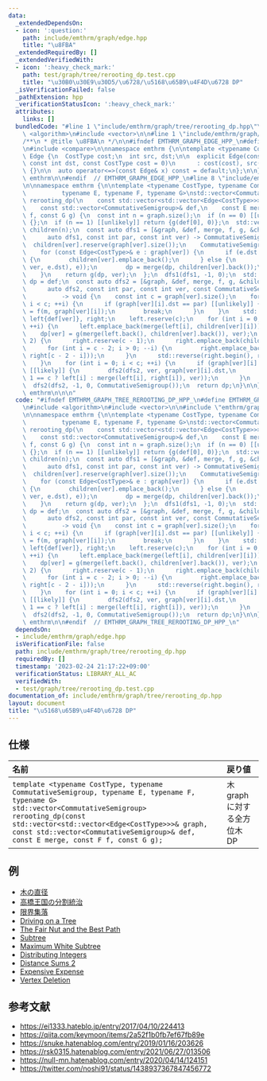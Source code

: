 ```yaml
---
data:
  _extendedDependsOn:
  - icon: ':question:'
    path: include/emthrm/graph/edge.hpp
    title: "\u8FBA"
  _extendedRequiredBy: []
  _extendedVerifiedWith:
  - icon: ':heavy_check_mark:'
    path: test/graph/tree/rerooting_dp.test.cpp
    title: "\u30B0\u30E9\u30D5/\u6728/\u5168\u65B9\u4F4D\u6728 DP"
  _isVerificationFailed: false
  _pathExtension: hpp
  _verificationStatusIcon: ':heavy_check_mark:'
  attributes:
    links: []
  bundledCode: "#line 1 \"include/emthrm/graph/tree/rerooting_dp.hpp\"\n\n\n\n#include\
    \ <algorithm>\n#include <vector>\n\n#line 1 \"include/emthrm/graph/edge.hpp\"\n\
    /**\n * @title \u8FBA\n */\n\n#ifndef EMTHRM_GRAPH_EDGE_HPP_\n#define EMTHRM_GRAPH_EDGE_HPP_\n\
    \n#include <compare>\n\nnamespace emthrm {\n\ntemplate <typename CostType>\nstruct\
    \ Edge {\n  CostType cost;\n  int src, dst;\n\n  explicit Edge(const int src,\
    \ const int dst, const CostType cost = 0)\n      : cost(cost), src(src), dst(dst)\
    \ {}\n\n  auto operator<=>(const Edge& x) const = default;\n};\n\n}  // namespace\
    \ emthrm\n\n#endif  // EMTHRM_GRAPH_EDGE_HPP_\n#line 8 \"include/emthrm/graph/tree/rerooting_dp.hpp\"\
    \n\nnamespace emthrm {\n\ntemplate <typename CostType, typename CommutativeSemigroup,\n\
    \          typename E, typename F, typename G>\nstd::vector<CommutativeSemigroup>\
    \ rerooting_dp(\n    const std::vector<std::vector<Edge<CostType>>>& graph,\n\
    \    const std::vector<CommutativeSemigroup>& def,\n    const E merge, const F\
    \ f, const G g) {\n  const int n = graph.size();\n  if (n == 0) [[unlikely]] return\
    \ {};\n  if (n == 1) [[unlikely]] return {g(def[0], 0)};\n  std::vector<std::vector<CommutativeSemigroup>>\
    \ children(n);\n  const auto dfs1 = [&graph, &def, merge, f, g, &children](\n\
    \      auto dfs1, const int par, const int ver) -> CommutativeSemigroup {\n  \
    \  children[ver].reserve(graph[ver].size());\n    CommutativeSemigroup dp = def[ver];\n\
    \    for (const Edge<CostType>& e : graph[ver]) {\n      if (e.dst == par) [[unlikely]]\
    \ {\n        children[ver].emplace_back();\n      } else {\n        children[ver].emplace_back(f(dfs1(dfs1,\
    \ ver, e.dst), e));\n        dp = merge(dp, children[ver].back());\n      }\n\
    \    }\n    return g(dp, ver);\n  };\n  dfs1(dfs1, -1, 0);\n  std::vector<CommutativeSemigroup>\
    \ dp = def;\n  const auto dfs2 = [&graph, &def, merge, f, g, &children, &dp](\n\
    \      auto dfs2, const int par, const int ver, const CommutativeSemigroup& m)\n\
    \          -> void {\n    const int c = graph[ver].size();\n    for (int i = 0;\
    \ i < c; ++i) {\n      if (graph[ver][i].dst == par) [[unlikely]] {\n        children[ver][i]\
    \ = f(m, graph[ver][i]);\n        break;\n      }\n    }\n    std::vector<CommutativeSemigroup>\
    \ left{def[ver]}, right;\n    left.reserve(c);\n    for (int i = 0; i < c - 1;\
    \ ++i) {\n      left.emplace_back(merge(left[i], children[ver][i]));\n    }\n\
    \    dp[ver] = g(merge(left.back(), children[ver].back()), ver);\n    if (c >=\
    \ 2) {\n      right.reserve(c - 1);\n      right.emplace_back(children[ver].back());\n\
    \      for (int i = c - 2; i > 0; --i) {\n        right.emplace_back(merge(children[ver][i],\
    \ right[c - 2 - i]));\n      }\n      std::reverse(right.begin(), right.end());\n\
    \    }\n    for (int i = 0; i < c; ++i) {\n      if (graph[ver][i].dst != par)\
    \ [[likely]] {\n        dfs2(dfs2, ver, graph[ver][i].dst,\n             g(i +\
    \ 1 == c ? left[i] : merge(left[i], right[i]), ver));\n      }\n    }\n  };\n\
    \  dfs2(dfs2, -1, 0, CommutativeSemigroup());\n  return dp;\n}\n\n}  // namespace\
    \ emthrm\n\n\n"
  code: "#ifndef EMTHRM_GRAPH_TREE_REROOTING_DP_HPP_\n#define EMTHRM_GRAPH_TREE_REROOTING_DP_HPP_\n\
    \n#include <algorithm>\n#include <vector>\n\n#include \"emthrm/graph/edge.hpp\"\
    \n\nnamespace emthrm {\n\ntemplate <typename CostType, typename CommutativeSemigroup,\n\
    \          typename E, typename F, typename G>\nstd::vector<CommutativeSemigroup>\
    \ rerooting_dp(\n    const std::vector<std::vector<Edge<CostType>>>& graph,\n\
    \    const std::vector<CommutativeSemigroup>& def,\n    const E merge, const F\
    \ f, const G g) {\n  const int n = graph.size();\n  if (n == 0) [[unlikely]] return\
    \ {};\n  if (n == 1) [[unlikely]] return {g(def[0], 0)};\n  std::vector<std::vector<CommutativeSemigroup>>\
    \ children(n);\n  const auto dfs1 = [&graph, &def, merge, f, g, &children](\n\
    \      auto dfs1, const int par, const int ver) -> CommutativeSemigroup {\n  \
    \  children[ver].reserve(graph[ver].size());\n    CommutativeSemigroup dp = def[ver];\n\
    \    for (const Edge<CostType>& e : graph[ver]) {\n      if (e.dst == par) [[unlikely]]\
    \ {\n        children[ver].emplace_back();\n      } else {\n        children[ver].emplace_back(f(dfs1(dfs1,\
    \ ver, e.dst), e));\n        dp = merge(dp, children[ver].back());\n      }\n\
    \    }\n    return g(dp, ver);\n  };\n  dfs1(dfs1, -1, 0);\n  std::vector<CommutativeSemigroup>\
    \ dp = def;\n  const auto dfs2 = [&graph, &def, merge, f, g, &children, &dp](\n\
    \      auto dfs2, const int par, const int ver, const CommutativeSemigroup& m)\n\
    \          -> void {\n    const int c = graph[ver].size();\n    for (int i = 0;\
    \ i < c; ++i) {\n      if (graph[ver][i].dst == par) [[unlikely]] {\n        children[ver][i]\
    \ = f(m, graph[ver][i]);\n        break;\n      }\n    }\n    std::vector<CommutativeSemigroup>\
    \ left{def[ver]}, right;\n    left.reserve(c);\n    for (int i = 0; i < c - 1;\
    \ ++i) {\n      left.emplace_back(merge(left[i], children[ver][i]));\n    }\n\
    \    dp[ver] = g(merge(left.back(), children[ver].back()), ver);\n    if (c >=\
    \ 2) {\n      right.reserve(c - 1);\n      right.emplace_back(children[ver].back());\n\
    \      for (int i = c - 2; i > 0; --i) {\n        right.emplace_back(merge(children[ver][i],\
    \ right[c - 2 - i]));\n      }\n      std::reverse(right.begin(), right.end());\n\
    \    }\n    for (int i = 0; i < c; ++i) {\n      if (graph[ver][i].dst != par)\
    \ [[likely]] {\n        dfs2(dfs2, ver, graph[ver][i].dst,\n             g(i +\
    \ 1 == c ? left[i] : merge(left[i], right[i]), ver));\n      }\n    }\n  };\n\
    \  dfs2(dfs2, -1, 0, CommutativeSemigroup());\n  return dp;\n}\n\n}  // namespace\
    \ emthrm\n\n#endif  // EMTHRM_GRAPH_TREE_REROOTING_DP_HPP_\n"
  dependsOn:
  - include/emthrm/graph/edge.hpp
  isVerificationFile: false
  path: include/emthrm/graph/tree/rerooting_dp.hpp
  requiredBy: []
  timestamp: '2023-02-24 21:17:22+09:00'
  verificationStatus: LIBRARY_ALL_AC
  verifiedWith:
  - test/graph/tree/rerooting_dp.test.cpp
documentation_of: include/emthrm/graph/tree/rerooting_dp.hpp
layout: document
title: "\u5168\u65B9\u4F4D\u6728 DP"
---
```



## 仕様

|名前|戻り値|
|:--|:--|
|`template <typename CostType, typename CommutativeSemigroup, typename E, typename F, typename G>`<br>`std::vector<CommutativeSemigroup> rerooting_dp(const std::vector<std::vector<Edge<CostType>>>& graph, const std::vector<CommutativeSemigroup>& def, const E merge, const F f, const G g);`|木 $\mathrm{graph}$ に対する全方位木 DP|


## 例

- [木の直径](https://onlinejudge.u-aizu.ac.jp/solutions/problem/GRL_5_A/review/6390469/emthrm/C++17)
- [高橋王国の分割統治](https://atcoder.jp/contests/arc028/submissions/29989915)
- [限界集落](https://atcoder.jp/contests/njpc2017/submissions/29991480)
- [Driving on a Tree](https://atcoder.jp/contests/s8pc-4/submissions/29991981)
- [The Fair Nut and the Best Path](https://codeforces.com/contest/1084/submission/149080099)
- [Subtree](https://atcoder.jp/contests/dp/submissions/29989850)
- [Maximum White Subtree](https://codeforces.com/contest/1324/submission/149079224)
- [Distributing Integers](https://atcoder.jp/contests/abc160/submissions/29989897)
- [Distance Sums 2](https://atcoder.jp/contests/abc220/submissions/29989935)
- [Expensive Expense](https://atcoder.jp/contests/abc222/submissions/29989944)
- [Vertex Deletion](https://atcoder.jp/contests/abc223/submissions/29989873)


## 参考文献

- https://ei1333.hateblo.jp/entry/2017/04/10/224413
- https://qiita.com/keymoon/items/2a52f1b0fb7ef67fb89e
- https://snuke.hatenablog.com/entry/2019/01/16/203626
- https://rsk0315.hatenablog.com/entry/2021/06/27/013506
- https://null-mn.hatenablog.com/entry/2020/04/14/124151
- https://twitter.com/noshi91/status/1438937367847456772
